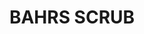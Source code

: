 ---
lastmod: '2025-04-06T06:05:21+00:00'
latitude: -27.733991
layout: suburb
longitude: 153.204523
postcode: '4207'
state: QLD
title: BAHRS SCRUB
url: /qld/bahrs-scrub/
---